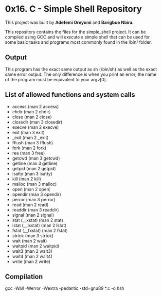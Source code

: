 # 0x16. C - Simple Shell Repository
This project was built by  **Adefemi Oreyomi** and **Barigbue Nbira**.

This repository contains the files for the simple_shell project. It can be compiled using GCC and will execute a simple shell that can be used for some basic tasks and programs most commonly found in the /bin/ folder.

## Output
This program has the exact same output as sh (/bin/sh) as well as the exact same error output.
The only difference is when you print an error, the name of the program must be equivalent to your argv[0].

## List of allowed functions and system calls
- access (man 2 access)
- chdir (man 2 chdir)
- close (man 2 close)
- closedir (man 3 closedir)
- execve (man 2 execve)
- exit (man 3 exit)
- _exit (man 2 _exit)
- fflush (man 3 fflush)
- fork (man 2 fork)
- ree (man 3 free)
- getcwd (man 3 getcwd)
- getline (man 3 getline)
- getpid (man 2 getpid)
- isatty (man 3 isatty)
- kill (man 2 kill)
- malloc (man 3 malloc)
- open (man 2 open)
- opendir (man 3 opendir)
- perror (man 3 perror)
- read (man 2 read)
- readdir (man 3 readdir)
- signal (man 2 signal)
- stat (__xstat) (man 2 stat)
- lstat (__lxstat) (man 2 lstat)
- fstat (__fxstat) (man 2 fstat)
- strtok (man 3 strtok)
- wait (man 2 wait)
- waitpid (man 2 waitpid)
- wait3 (man 2 wait3)
- wait4 (man 2 wait4)
- write (man 2 write)

## Compilation
gcc -Wall -Werror -Wextra -pedantic -std=gnu89 *.c -o hsh
